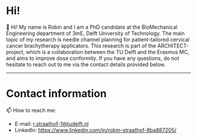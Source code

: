 # Hi!
👋 Hi! My name is Robin and I am a PhD candidate at the BioMechanical Engineering department of 3mE, Delft University of Technology.
The main topic of my research is needle channel planning for patient-tailored cervical cancer brachytherapy applicators. 
This research is part of the ARCHITECT-project, which is a collaboration between the TU Delft and the Erasmus MC, and aims to improve dose conformity. 
If you have any questions, do not hesitate to reach out to me via the contact details provided below.

***
# Contact information
📫 How to reach me:
* E-mail: r.straathof-1@tudelft.nl
* LinkedIn: https://www.linkedin.com/in/robin-straathof-8ba887205/

<!---
roepnaamstraat/roepnaamstraat is a ✨ special ✨ repository because its `README.md` (this file) appears on your GitHub profile.
You can click the Preview link to take a look at your changes.
--->
